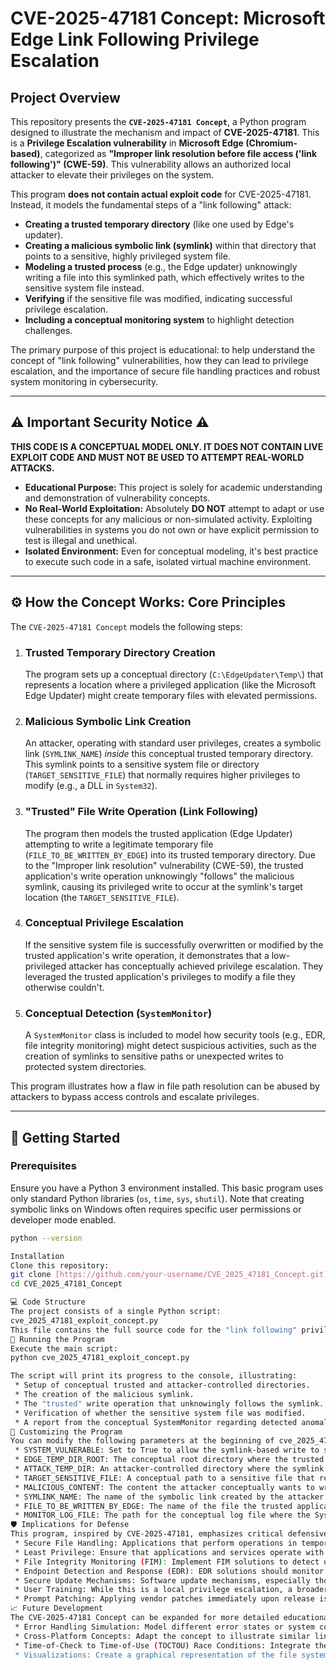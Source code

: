 # CVE-2025-47181 Concept: Microsoft Edge Link Following Privilege Escalation

## Project Overview

This repository presents the **`CVE-2025-47181 Concept`**, a Python program designed to illustrate the mechanism and impact of **CVE-2025-47181**. This is a **Privilege Escalation vulnerability** in **Microsoft Edge (Chromium-based)**, categorized as **"Improper link resolution before file access ('link following')" (CWE-59)**. This vulnerability allows an authorized local attacker to elevate their privileges on the system.

This program **does not contain actual exploit code** for CVE-2025-47181. Instead, it models the fundamental steps of a "link following" attack:
* **Creating a trusted temporary directory** (like one used by Edge's updater).
* **Creating a malicious symbolic link (symlink)** within that directory that points to a sensitive, highly privileged system file.
* **Modeling a trusted process** (e.g., the Edge updater) unknowingly writing a file into this symlinked path, which effectively writes to the sensitive system file instead.
* **Verifying** if the sensitive file was modified, indicating successful privilege escalation.
* **Including a conceptual monitoring system** to highlight detection challenges.

The primary purpose of this project is educational: to help understand the concept of "link following" vulnerabilities, how they can lead to privilege escalation, and the importance of secure file handling practices and robust system monitoring in cybersecurity.

---

## ⚠️ Important Security Notice ⚠️

**THIS CODE IS A CONCEPTUAL MODEL ONLY. IT DOES NOT CONTAIN LIVE EXPLOIT CODE AND MUST NOT BE USED TO ATTEMPT REAL-WORLD ATTACKS.**

* **Educational Purpose:** This project is solely for academic understanding and demonstration of vulnerability concepts.
* **No Real-World Exploitation:** Absolutely **DO NOT** attempt to adapt or use these concepts for any malicious or non-simulated activity. Exploiting vulnerabilities in systems you do not own or have explicit permission to test is illegal and unethical.
* **Isolated Environment:** Even for conceptual modeling, it's best practice to execute such code in a safe, isolated virtual machine environment.

---

## ⚙️ How the Concept Works: Core Principles

The `CVE-2025-47181 Concept` models the following steps:

1.  ### Trusted Temporary Directory Creation
    The program sets up a conceptual directory (`C:\EdgeUpdater\Temp\`) that represents a location where a privileged application (like the Microsoft Edge Updater) might create temporary files with elevated permissions.

2.  ### Malicious Symbolic Link Creation
    An attacker, operating with standard user privileges, creates a symbolic link (`SYMLINK_NAME`) *inside* this conceptual trusted temporary directory. This symlink points to a sensitive system file or directory (`TARGET_SENSITIVE_FILE`) that normally requires higher privileges to modify (e.g., a DLL in `System32`).

3.  ### "Trusted" File Write Operation (Link Following)
    The program then models the trusted application (Edge Updater) attempting to write a legitimate temporary file (`FILE_TO_BE_WRITTEN_BY_EDGE`) into its trusted temporary directory. Due to the "Improper link resolution" vulnerability (CWE-59), the trusted application's write operation unknowingly "follows" the malicious symlink, causing its privileged write to occur at the symlink's target location (the `TARGET_SENSITIVE_FILE`).

4.  ### Conceptual Privilege Escalation
    If the sensitive system file is successfully overwritten or modified by the trusted application's write operation, it demonstrates that a low-privileged attacker has conceptually achieved privilege escalation. They leveraged the trusted application's privileges to modify a file they otherwise couldn't.

5.  ### Conceptual Detection (`SystemMonitor`)
    A `SystemMonitor` class is included to model how security tools (e.g., EDR, file integrity monitoring) might detect suspicious activities, such as the creation of symlinks to sensitive paths or unexpected writes to protected system directories.

This program illustrates how a flaw in file path resolution can be abused by attackers to bypass access controls and escalate privileges.

---

## 🚀 Getting Started

### Prerequisites

Ensure you have a Python 3 environment installed. This basic program uses only standard Python libraries (`os`, `time`, `sys`, `shutil`). Note that creating symbolic links on Windows often requires specific user permissions or developer mode enabled.

```bash
python --version

Installation
Clone this repository:
git clone [https://github.com/your-username/CVE_2025_47181_Concept.git](https://github.com/your-username/CVE_2025_47181_Concept.git)
cd CVE_2025_47181_Concept

💻 Code Structure
The project consists of a single Python script:
cve_2025_47181_exploit_concept.py
This file contains the full source code for the "link following" privilege escalation conceptual model.
🏃 Running the Program
Execute the main script:
python cve_2025_47181_exploit_concept.py

The script will print its progress to the console, illustrating:
 * Setup of conceptual trusted and attacker-controlled directories.
 * The creation of the malicious symlink.
 * The "trusted" write operation that unknowingly follows the symlink.
 * Verification of whether the sensitive system file was modified.
 * A report from the conceptual SystemMonitor regarding detected anomalies.
🔧 Customizing the Program
You can modify the following parameters at the beginning of cve_2025_47181_exploit_concept.py to experiment with different scenarios:
 * SYSTEM_VULNERABLE: Set to True to allow the symlink-based write to succeed (modeling a vulnerable system). Set to False to model a patched system where the symlink is not followed or the write is prevented.
 * EDGE_TEMP_DIR_ROOT: The conceptual root directory where the trusted process operates.
 * ATTACK_TEMP_DIR: An attacker-controlled directory where the symlink might be created (this often depends on local attacker capabilities).
 * TARGET_SENSITIVE_FILE: A conceptual path to a sensitive file that requires elevated privileges to modify.
 * MALICIOUS_CONTENT: The content the attacker conceptually wants to write to the sensitive file.
 * SYMLINK_NAME: The name of the symbolic link created by the attacker.
 * FILE_TO_BE_WRITTEN_BY_EDGE: The name of the file the trusted application intends to write.
 * MONITOR_LOG_FILE: The path for the conceptual log file where the SystemMonitor records events.
🛡️ Implications for Defense
This program, inspired by CVE-2025-47181, emphasizes critical defensive measures against "link following" vulnerabilities and similar file system attacks:
 * Secure File Handling: Applications that perform operations in temporary directories or handle file paths from untrusted sources must rigorously validate and sanitize all paths to prevent canonicalization issues or symlink abuse.
 * Least Privilege: Ensure that applications and services operate with the absolute minimum necessary privileges. This limits the damage if a vulnerability is exploited.
 * File Integrity Monitoring (FIM): Implement FIM solutions to detect unauthorized or unexpected modifications to critical system files and directories.
 * Endpoint Detection and Response (EDR): EDR solutions should monitor for anomalous file system activities, such as the creation of symlinks pointing to sensitive system paths, or privileged processes writing to unexpected locations.
 * Secure Update Mechanisms: Software update mechanisms, especially those operating with elevated privileges, must be designed to be robust against "link following" and other tampering attempts during the update process.
 * User Training: While this is a local privilege escalation, a broader understanding of secure computing practices can help prevent initial compromise.
 * Prompt Patching: Applying vendor patches immediately upon release is crucial to address known vulnerabilities like CVE-2025-47181.
📈 Future Development
The CVE-2025-47181 Concept can be expanded for more detailed educational purposes:
 * Error Handling Simulation: Model different error states or system configurations that might prevent the exploit (e.g., symlink creation disabled, stricter ACLs).
 * Cross-Platform Concepts: Adapt the concept to illustrate similar link following vulnerabilities in other operating systems (e.g., Linux, macOS).
 * Time-of-Check to Time-of-Use (TOCTOU) Race Conditions: Integrate the concept of TOCTOU vulnerabilities, which often accompany link following exploits, where an attacker races to change a file's target after a security check but before its actual use.
 * Visualizations: Create a graphical representation of the file system, showing the creation of the symlink and the redirected write operation.



